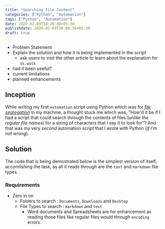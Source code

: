 ```yaml
---
title: "Searching File Content"
categories: ["Python", "Automation"]
tags: ["Python", "Automation"]
date: 2020-02-09T18:26:00+05:30
publishdate: 2020-02-09T20:00:36+05:30
draft: true
---
```


* Problem Statement
* Explain the solution and how it is being implemented in the script
    - ask users to visit the other article to learn about the explanation for `os.walk` 
* had it been useful?
* current limitations
* planned enhancements

## Inception

While writing my first `automation` script using Python which was for _[file segregation](https://gauthamsk.me/technology/file-segregation/)_ in my machine, a thought stuck me which was, "How'd it be if I had a script that could search through the contents of files (_unlike the regular file names_) for a string of characters that I say it to look for"? And that was my very _second_ automation script that I wrote with Python (_if I'm not wrong_).

## Solution

The code that is being demostrated below is the simplest version of itself, accomlishing the task, as all it reads through are the `text` and `markdown` file types.

### Requirements

- Zero in on
    - Folders to search : `Documents`, `Downloads` and `Desktop`
    - File Types to search : `markdown` and `text`
        - Word documents and Spreadsheets are for enhancement as reading those files like regular files would through `encoding` errors.




<!-- With the experience of working with the `os.walk` function for my _[file segregation](https://gauthamsk.me/technology/file-segregation/)_ script, I was already aware of how to traverse through the _n_-level of sub-directories and finding files and all I have to decide is on from where to start the search. 

I zeroed in on `Documents`, `Downloads` and `Desktop` as the directories and `.md` & `.txt` as the file types to search for.  -->

<!-- and it wasn't a use case that I came up with but found it in [Automate the Boring Stuff with Python](https://automatetheboringstuff.com) book, suggested by my friend.-->

